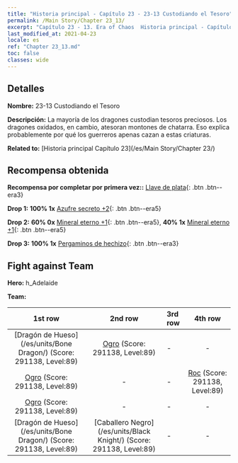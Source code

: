 ```yaml
---
title: "Historia principal - Capítulo 23 - 23-13 Custodiando el Tesoro"
permalink: /Main Story/Chapter 23_13/
excerpt: "Capítulo 23 - 13. Era of Chaos  Historia principal - Capítulo 23_13. 23-13 Custodiando el Tesoro"
last_modified_at: 2021-04-23
locale: es
ref: "Chapter 23_13.md"
toc: false
classes: wide
---
```


## Detalles

 **Nombre:** 23-13 Custodiando el Tesoro

 **Descripción:** La mayoría de los dragones custodian tesoros preciosos. Los dragones oxidados, en cambio, atesoran montones de chatarra. Eso explica probablemente por qué los guerreros apenas cazan a estas criaturas.

 **Related to:** [Historia principal Capítulo 23](/es/Main Story/Chapter 23/)

## Recompensa obtenida

 **Recompensa por completar por primera vez::** [Llave de plata](/ItemsES/con_693/){: .btn .btn--era3}

 **Drop 1:** **100% 1x** [Azufre secreto +2](/ItemsES/mat_78/){: .btn .btn--era5}

 **Drop 2:** **60% 0x** [Mineral eterno +1](/ItemsES/mat_68/){: .btn .btn--era5}, **40% 1x** [Mineral eterno +1](/ItemsES/mat_68/){: .btn .btn--era5}

 **Drop 3:** **100% 1x** [Pergaminos de hechizo](/ItemsES/con_694/){: .btn .btn--era3}


## Fight against Team
 **Hero:** h_Adelaide

 **Team:**


  | 1st row | 2nd row | 3rd row | 4th row |
  |:----:|:----:|:----|:----:|
  | [Dragón de Hueso](/es/units/Bone Dragon/) (Score: 291138, Level:89)  | [Ogro](/es/units/Ogre/) (Score: 291138, Level:89)  | - | - |
  | [Ogro](/es/units/Ogre/) (Score: 291138, Level:89)  | - | - | [Roc](/es/units/Roc/) (Score: 291138, Level:89)  |
  | [Ogro](/es/units/Ogre/) (Score: 291138, Level:89)  | - | - | - |
  | [Dragón de Hueso](/es/units/Bone Dragon/) (Score: 291138, Level:89)  | [Caballero Negro](/es/units/Black Knight/) (Score: 291138, Level:89)  | - | - |


